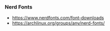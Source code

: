 ### Nerd Fonts

- https://www.nerdfonts.com/font-downloads
- https://archlinux.org/groups/any/nerd-fonts/

